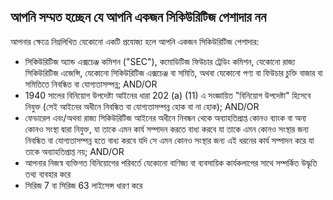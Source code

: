 ## আপনি সম্মত হচ্ছেন যে আপনি একজন সিকিউরিটিজ পেশাদার নন

আপনার ক্ষেত্রে নিম্নলিখিত যেকোনো একটি প্রযোজ্য হলে আপনি একজন সিকিউরিটিজ পেশাদার:
- সিকিউরিটিজ অ্যান্ড এক্সচেঞ্জ কমিশন ("SEC"), কমোডিটিজ ফিউচার ট্রেডিং কমিশন, যেকোনো রাজ্য সিকিউরিটিজ এজেন্সি, যেকোনো সিকিউরিটিজ এক্সচেঞ্জ বা সমিতি, অথবা যেকোনো পণ্য বা ফিউচার চুক্তি বাজার বা সমিতিতে নিবন্ধিত বা যোগ্যতাসম্পন্ন; AND/OR
- 1940 সালের বিনিয়োগ উপদেষ্টা আইনের ধারা 202 (a) (11) এ সংজ্ঞায়িত "বিনিয়োগ উপদেষ্টা" হিসেবে নিযুক্ত (সেই আইনের অধীনে নিবন্ধিত বা যোগ্যতাসম্পন্ন হোক বা না হোক); AND/OR
- ফেডারেল এবং/অথবা রাজ্য সিকিউরিটিজ আইনের অধীনে নিবন্ধন থেকে অব্যাহতিপ্রাপ্ত কোনও ব্যাংক বা অন্য কোনও সংস্থা দ্বারা নিযুক্ত, যা তাকে এমন কার্য সম্পাদন করতে বাধ্য করবে যা তাকে এমন কোনও সংস্থার জন্য নিবন্ধিত বা যোগ্যতাসম্পন্ন হতে বাধ্য করবে যদি সে এমন কোনও সংস্থার জন্য এই ধরনের কার্য সম্পাদন করে যা তাকে অব্যাহতিপ্রাপ্ত নয়; AND/OR
- আপনার নিজস্ব ব্যক্তিগত বিনিয়োগের পরিবর্তে যেকোনো বাণিজ্য বা ব্যবসায়িক কার্যকলাপের সাথে সম্পর্কিত উদ্ধৃতি তথ্য ব্যবহার করে
- সিরিজ 7 বা সিরিজ 63 লাইসেন্স ধারণ করে
